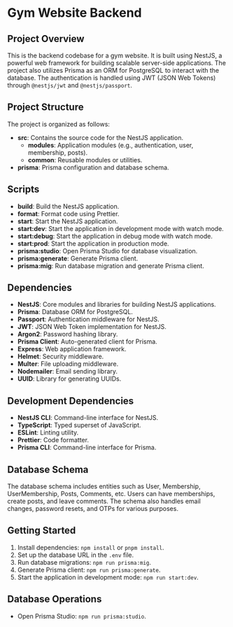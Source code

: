 # Gym Website Backend

## Project Overview

This is the backend codebase for a gym website. It is built using NestJS, a powerful web framework for building scalable server-side applications. The project also utilizes Prisma as an ORM for PostgreSQL to interact with the database. The authentication is handled using JWT (JSON Web Tokens) through `@nestjs/jwt` and `@nestjs/passport`.

## Project Structure

The project is organized as follows:

- **src**: Contains the source code for the NestJS application.
  - **modules**: Application modules (e.g., authentication, user, membership, posts).
  - **common**: Reusable modules or utilities.
- **prisma**: Prisma configuration and database schema.

## Scripts

- **build**: Build the NestJS application.
- **format**: Format code using Prettier.
- **start**: Start the NestJS application.
- **start:dev**: Start the application in development mode with watch mode.
- **start:debug**: Start the application in debug mode with watch mode.
- **start:prod**: Start the application in production mode.
- **prisma:studio**: Open Prisma Studio for database visualization.
- **prisma:generate**: Generate Prisma client.
- **prisma:mig**: Run database migration and generate Prisma client.

## Dependencies

- **NestJS**: Core modules and libraries for building NestJS applications.
- **Prisma**: Database ORM for PostgreSQL.
- **Passport**: Authentication middleware for NestJS.
- **JWT**: JSON Web Token implementation for NestJS.
- **Argon2**: Password hashing library.
- **Prisma Client**: Auto-generated client for Prisma.
- **Express**: Web application framework.
- **Helmet**: Security middleware.
- **Multer**: File uploading middleware.
- **Nodemailer**: Email sending library.
- **UUID**: Library for generating UUIDs.

## Development Dependencies

- **NestJS CLI**: Command-line interface for NestJS.
- **TypeScript**: Typed superset of JavaScript.
- **ESLint**: Linting utility.
- **Prettier**: Code formatter.
- **Prisma CLI**: Command-line interface for Prisma.

## Database Schema

The database schema includes entities such as User, Membership, UserMembership, Posts, Comments, etc. Users can have memberships, create posts, and leave comments. The schema also handles email changes, password resets, and OTPs for various purposes.

## Getting Started

1. Install dependencies: `npm install` or `pnpm install`.
2. Set up the database URL in the `.env` file.
3. Run database migrations: `npm run prisma:mig`.
4. Generate Prisma client: `npm run prisma:generate`.
5. Start the application in development mode: `npm run start:dev`.

## Database Operations

- Open Prisma Studio: `npm run prisma:studio`.
